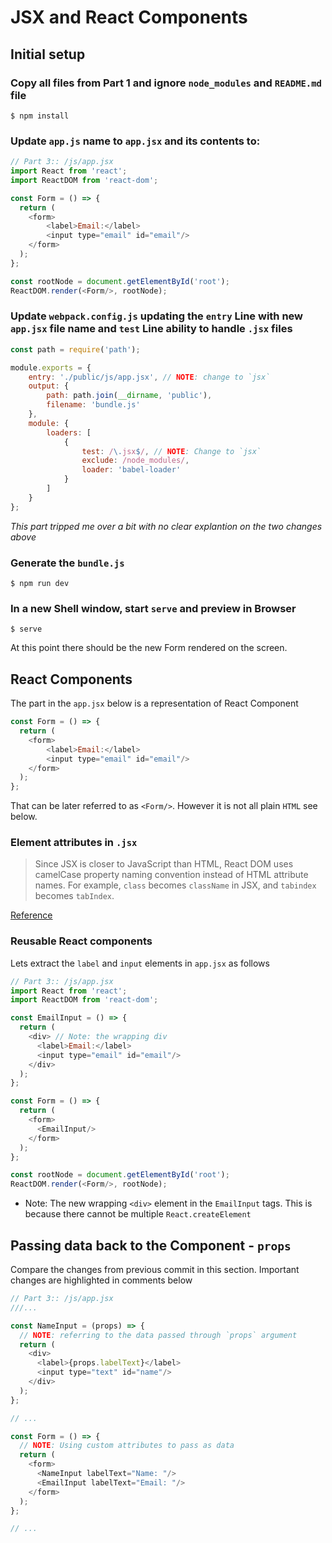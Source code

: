 # JSX and React Components

## Initial setup

### Copy all files from Part 1 and ignore `node_modules` and `README.md` file
```Shell
$ npm install
```

### Update `app.js` name to `app.jsx` and its contents to: 
```JavaScript
// Part 3:: /js/app.jsx
import React from 'react';
import ReactDOM from 'react-dom';

const Form = () => {
  return (
    <form>
        <label>Email:</label>
        <input type="email" id="email"/>
    </form>
  );
};

const rootNode = document.getElementById('root');
ReactDOM.render(<Form/>, rootNode);
```

### Update `webpack.config.js` updating the `entry` Line with new `app.jsx` file name and `test` Line ability to handle `.jsx` files 
```JavaScript
const path = require('path');

module.exports = {
    entry: './public/js/app.jsx', // NOTE: change to `jsx`
    output: {
        path: path.join(__dirname, 'public'),
        filename: 'bundle.js'
    },
    module: {
        loaders: [
            {
                test: /\.jsx$/, // NOTE: Change to `jsx`
                exclude: /node_modules/,
                loader: 'babel-loader'
            }
        ]
    }
};
```
_This part tripped me over a bit with no clear explantion on the two changes above_

### Generate the `bundle.js` 

```Shell
$ npm run dev
```

### In a new Shell window, start `serve` and preview in Browser
```Shell
$ serve
```
At this point there should be the new Form rendered on the screen. 


## React Components

The part in the `app.jsx` below is a representation of React Component
```JavaScript
const Form = () => {
  return (
    <form>
        <label>Email:</label>
        <input type="email" id="email"/>
    </form>
  );
};
```
That can be later referred to as `<Form/>`. However it is not all plain `HTML` see below.

### Element attributes in `.jsx`
> Since JSX is closer to JavaScript than HTML, 
React DOM uses camelCase property naming convention 
instead of HTML attribute names.
For example, `class` becomes `className` in JSX, 
and `tabindex` becomes `tabIndex`.

[Reference](https://facebook.github.io/react/docs/introducing-jsx.html#specifying-children-with-jsx)


### Reusable React components
Lets extract the `label` and `input` elements in `app.jsx` as follows
```JavaScript
// Part 3:: /js/app.jsx
import React from 'react';
import ReactDOM from 'react-dom';

const EmailInput = () => {
  return (
    <div> // Note: the wrapping div
      <label>Email:</label>
      <input type="email" id="email"/>
    </div>
  );
};

const Form = () => {
  return (
    <form>
      <EmailInput/>
    </form>
  );
};

const rootNode = document.getElementById('root');
ReactDOM.render(<Form/>, rootNode);
```
* Note: The new wrapping `<div>` element in the `EmailInput` tags. 
This is because there cannot be multiple `React.createElement`

## Passing data back to the Component - `props` 

Compare the changes from previous commit in this section. 
Important changes are highlighted in comments below
```JavaScript
// Part 3:: /js/app.jsx
///...

const NameInput = (props) => {
  // NOTE: referring to the data passed through `props` argument
  return (
    <div> 
      <label>{props.labelText}</label>
      <input type="text" id="name"/>
    </div>
  );
};

// ...

const Form = () => {
  // NOTE: Using custom attributes to pass as data
  return (
    <form>
      <NameInput labelText="Name: "/>
      <EmailInput labelText="Email: "/>
    </form>
  );
};

// ...
```
